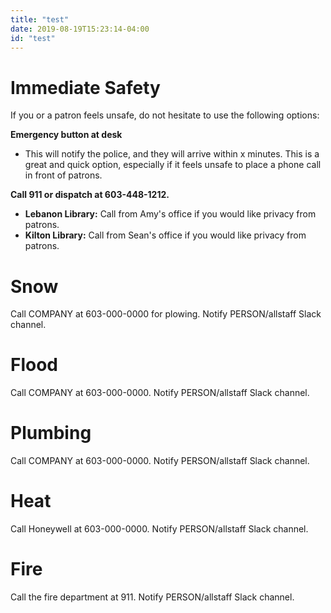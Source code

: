 ```yaml
---
title: "test"
date: 2019-08-19T15:23:14-04:00
id: "test"
---
```


<div class="container">
<h1>Immediate Safety</h1>
<p>If you or a patron feels unsafe, do not hesitate to use the following options:<p>

<p><strong>Emergency button at desk</strong></p>
  <ul>
    <li>This will notify the police, and they will arrive within x minutes. This is a great and quick option, especially if it feels unsafe to place a phone call in front of patrons.</li>
  </ul>

<p><strong>Call 911 or dispatch at 603-448-1212.</strong></p>
<ul>
  <li><strong>Lebanon Library:</strong> Call from Amy's office if you would like privacy from patrons.</li>
  <li><strong>Kilton Library:</strong> Call from Sean's office if you would like privacy from patrons.</li>
</ul>

<h1>Snow</h1>
<p>Call COMPANY at 603-000-0000 for plowing. Notify PERSON/allstaff Slack channel.</p>

<h1>Flood</h1>
<p>Call COMPANY at 603-000-0000. Notify PERSON/allstaff Slack channel.</p>

<h1>Plumbing</h1>

<p>Call COMPANY at 603-000-0000. Notify PERSON/allstaff Slack channel.</p>

<h1>Heat</h1>

<p>Call Honeywell at 603-000-0000. Notify PERSON/allstaff Slack channel.</p>


<h1>Fire</h1>

<p>Call the fire department at 911. Notify PERSON/allstaff Slack channel.</p>
</div>
